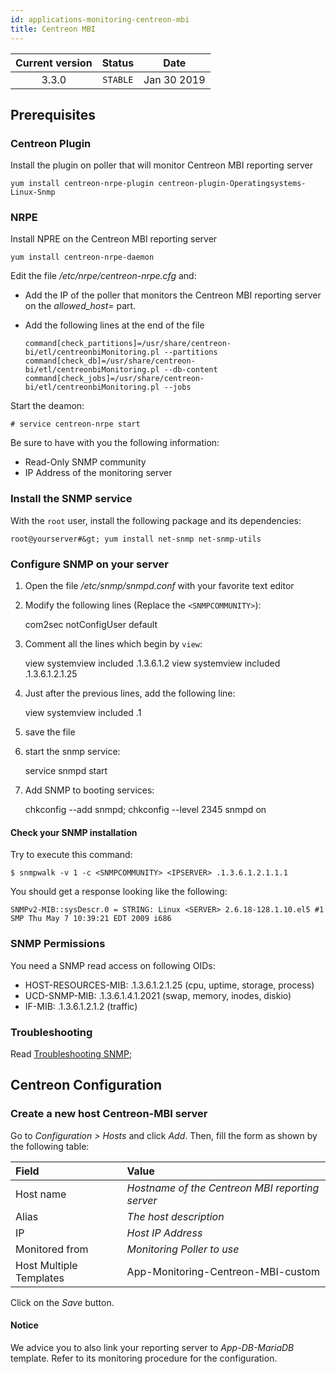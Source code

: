 ```yaml
---
id: applications-monitoring-centreon-mbi
title: Centreon MBI
---
```


| Current version | Status | Date |
| :-: | :-: | :-: |
| 3.3.0 | `STABLE` | Jan 30 2019 |

## Prerequisites

### Centreon Plugin

Install the plugin on poller that will monitor Centreon MBI reporting server

``` shell
yum install centreon-nrpe-plugin centreon-plugin-Operatingsystems-Linux-Snmp
```

### NRPE

Install NPRE on the Centreon MBI reporting server

``` shell
yum install centreon-nrpe-daemon
```

Edit the file */etc/nrpe/centreon-nrpe.cfg* and:

  - Add the IP of the poller that monitors the Centreon MBI reporting server on
    the *allowed\_host=* part.

  - Add the following lines at the end of the file
    
        command[check_partitions]=/usr/share/centreon-bi/etl/centreonbiMonitoring.pl --partitions
        command[check_db]=/usr/share/centreon-bi/etl/centreonbiMonitoring.pl --db-content
        command[check_jobs]=/usr/share/centreon-bi/etl/centreonbiMonitoring.pl --jobs

Start the deamon:

    # service centreon-nrpe start

Be sure to have with you the following information:

  - Read-Only SNMP community
  - IP Address of the monitoring server

### Install the SNMP service

With the `root` user, install the following package and its dependencies:

    root@yourserver#&gt; yum install net-snmp net-snmp-utils

### Configure SNMP on your server

1.  Open the file */etc/snmp/snmpd.conf* with your favorite text editor

2.  Modify the following lines (Replace the `<SNMPCOMMUNITY>`):
    
    com2sec notConfigUser default <SNMPCOMMUNITY>

3.  Comment all the lines which begin by `view`:
    
    view systemview included .1.3.6.1.2 view systemview included .1.3.6.1.2.1.25

4.  Just after the previous lines, add the following line:
    
    view systemview included .1

5.  save the file

6.  start the snmp service:
    
    service snmpd start

7.  Add SNMP to booting services:
    
    chkconfig --add snmpd; chkconfig --level 2345 snmpd on

#### Check your SNMP installation

Try to execute this command:

    $ snmpwalk -v 1 -c <SNMPCOMMUNITY> <IPSERVER> .1.3.6.1.2.1.1.1

You should get a response looking like the following:

    SNMPv2-MIB::sysDescr.0 = STRING: Linux <SERVER> 2.6.18-128.1.10.el5 #1 SMP Thu May 7 10:39:21 EDT 2009 i686

### SNMP Permissions

You need a SNMP read access on following OIDs:

  - HOST-RESOURCES-MIB: .1.3.6.1.2.1.25 (cpu, uptime, storage, process)
  - UCD-SNMP-MIB: .1.3.6.1.4.1.2021 (swap, memory, inodes, diskio)
  - IF-MIB: .1.3.6.1.2.1.2 (traffic)

### Troubleshooting

Read [Troubleshooting
SNMP](http://documentation.centreon.com/docs/centreon-plugins/en/latest/user/guide.html#snmp);

## Centreon Configuration

### Create a new host Centreon-MBI server

Go to *Configuration \> Hosts* and click *Add*. Then, fill the form as shown by
the following table:

| Field                   | Value                                           |
| :---------------------- | :---------------------------------------------- |
| Host name               | *Hostname of the Centreon MBI reporting server* |
| Alias                   | *The host description*                          |
| IP                      | *Host IP Address*                               |
| Monitored from          | *Monitoring Poller to use*                      |
| Host Multiple Templates | App-Monitoring-Centreon-MBI-custom              |

Click on the *Save* button.

#### Notice

We advice you to also link your reporting server to *App-DB-MariaDB* template.
Refer to its monitoring procedure for the configuration.

